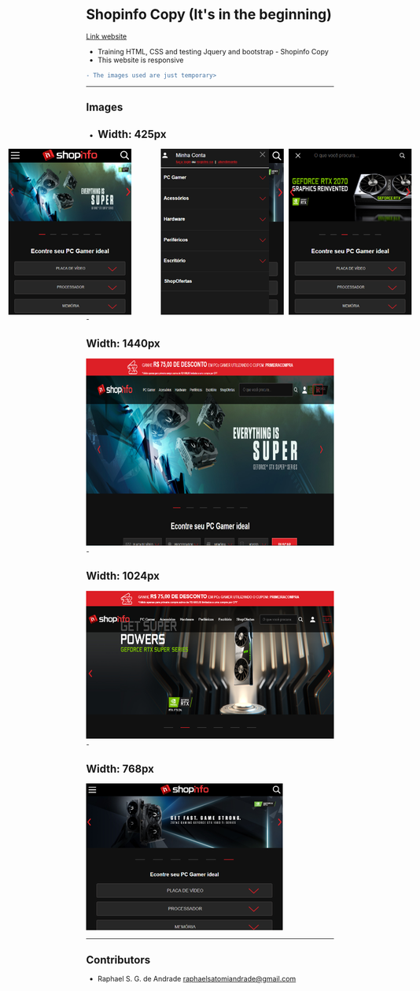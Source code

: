 # Shopinfo Copy (It's in the beginning) 

[Link website](https://shopinfo-copy.000webhostapp.com/)

- Training HTML, CSS and testing Jquery and bootstrap - Shopinfo Copy
- This website is responsive 
```diff
- The images used are just temporary>
```
---
## Images
- <h2>Width: 425px</h2>
<div style="display: flex; justify-content: center">
 <img style="margin-right: 50px;"src="assets/images/site_425.png" width="250" height="337">
 <img src="assets/images/site_425_menu.png" width="250" height="337" style="margin-left: 10px">
 <img src="assets/images/site_425_search.png" width="250" height="337" style="margin-left: 10px">
</div>
- <h2>Width: 1440px</h2>
 <img src="assets/images/site_1440.png" width="880" height="380"> <br/>
- <h2>Width: 1024px</h2>
 <img src="assets/images/site_1024.png" width="540" height="300"> <br/>
- <h2>Width: 768px</h2>
 <img src="assets/images/site_768.png" width="400" height="298"> <br/>
 




---
## Contributors

- Raphael S. G. de Andrade <raphaelsatomiandrade@gmail.com>
